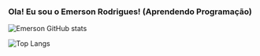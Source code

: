 ### Ola! Eu sou o Emerson Rodrigues! (Aprendendo Programação)

![Emerson GitHub stats](https://github-readme-stats.vercel.app/api?username=Emerson-008&show_icons=true&theme=radical)

![Top Langs](https://github-readme-stats.vercel.app/api/top-langs/?username=Emerson-008&layout=compact)
